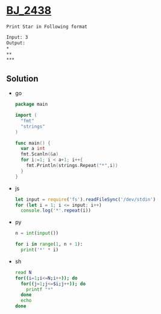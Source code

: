 # [BJ_2438](https://acmicpc.net/problem/2438)

```en
Print Star in Following format
```

```txt
Input: 3
Output:
*
**
***
```

## Solution

* go

  ```go
  package main

  import (
    "fmt"
    "strings"
  )

  func main() {
    var a int
    fmt.Scanln(&a)
    for i:=1; i < a+1; i++{
      fmt.Println(strings.Repeat("*",i))
    }
  }
  ```

* js

  ```js
  let input = require('fs').readFileSync('/dev/stdin')
  for (let i = 1; i <= input; i++)
    console.log('*'.repeat(i))
  ```

* py

  ```py
  n = int(input())

  for i in range(1, n + 1):
    print('*' * i)
  ```

* sh

  ```sh
  read N
  for((i=1;i<=N;i++)); do
    for((j=1;j<=$i;j++)); do
      printf "*"
    done
    echo
  done
  ```
